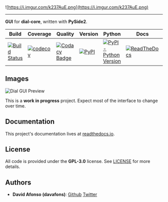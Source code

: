 ![https://i.imgur.com/k237AuE.png](https://i.imgur.com/k237AuE.png)
________________
__GUI__ for __dial-core__, written with __PySide2__.

| Build | Coverage | Quality | Version | Python | Docs | License |
|-------|----------|---------|---------|--------|------|---------|
| [![Build Status](https://travis-ci.com/dial-app/dial-gui.svg?branch=master)](https://travis-ci.com/dial-app/dial-gui) 	| [![codecov](https://codecov.io/gh/dial-app/dial-gui/branch/master/graph/badge.svg)](https://codecov.io/gh/dial-app/dial-gui) 	| [![Codacy Badge](https://api.codacy.com/project/badge/Grade/eb5224f0cc3f481aa5d419b4bfc86f41)](https://www.codacy.com/gh/dial-app/dial-gui?utm_source=github.com&amp;utm_medium=referral&amp;utm_content=dial-app/dial-gui&amp;utm_campaign=Badge_Grade) 	| [![PyPI](https://img.shields.io/pypi/v/dial-gui)](https://pypi.org/project/dial-gui/) 	| [![PyPI - Python Version](https://img.shields.io/pypi/pyversions/dial-gui?color=green)](https://pypi.org/project/dial-gui/) 	| [![ReadTheDocs](https://readthedocs.org/projects/dial-gui/badge/?version=latest)](https://dial-gui.readthedocs.io/) 	| [![License: GPL v3](https://img.shields.io/badge/License-GPLv3-blue.svg)](https://www.gnu.org/licenses/gpl-3.0) |

## Images

![Dial GUI Preview](https://i.imgur.com/Diu9MUp.png)

This is a __work in progress__ project. Expect most of the interface to change over time.

## Documentation

This project's documentation lives at [readthedocs.io](https://dial-gui.readthedocs.io).

## License

All code is provided under the __GPL-3.0__ license. See [LICENSE](LICENSE) for more details.

## Authors

* **David Afonso (davafons)**: [Github](https://github.com/davafons) [Twitter](https://twitter.com/davafons)

